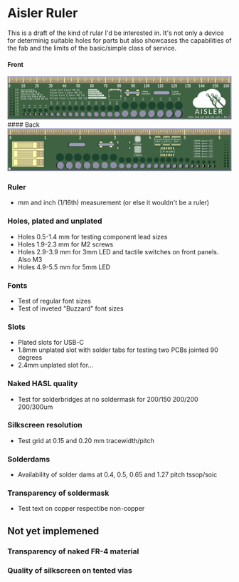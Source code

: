 # Aisler Ruler

This is a draft of the kind of rular I'd be interested in. It's not only a device for determinig suitable holes for parts but also showcases
the capabilities of the fab and the limits of the basic/simple class of service.

#### Front
<img src="Ruler-Front.png">
#### Back
<img src="Ruler-Back.png">

### Ruler
- mm and inch (1/16th) measurement (or else it wouldn't be a ruler)

### Holes, plated and unplated
- Holes 0.5-1.4 mm for testing component lead sizes
- Holes 1.9-2.3 mm for M2 screws
- Holes 2.9-3.9 mm for 3mm LED and tactile switches on front panels. Also M3
- Holes 4.9-5.5 mm for 5mm LED

### Fonts
- Test of regular font sizes
- Test of inveted "Buzzard" font sizes

### Slots
- Plated slots for USB-C
- 1.8mm unplated slot with solder tabs for testing two PCBs jointed 90 degrees
- 2.4mm unplated slot for...

### Naked HASL quality
- Test for solderbridges at no soldermask for 200/150 200/200 200/300um

### Silkscreen resolution
- Test grid at 0.15 and 0.20 mm tracewidth/pitch

### Solderdams
- Availability of solder dams at 0.4, 0.5, 0.65 and 1.27 pitch tssop/soic

### Transparency of soldermask
- Test text on copper respectibe non-copper

## Not yet implemened
### Transparency of naked FR-4 material
### Quality of silkscreen on tented vias


